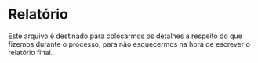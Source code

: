 # Relatório

Este arquivo é destinado para colocarmos os detalhes a respeito do que fizemos durante o processo, para não esquecermos na hora de escrever o relatório final.
